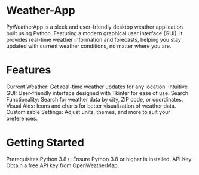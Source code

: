 # Weather-App

PyWeatherApp is a sleek and user-friendly desktop weather application built using Python. Featuring a modern graphical user interface (GUI), it provides real-time weather information and forecasts, helping you stay updated with current weather conditions, no matter where you are.

# Features
Current Weather: Get real-time weather updates for any location.
Intuitive GUI: User-friendly interface designed with Tkinter for ease of use.
Search Functionality: Search for weather data by city, ZIP code, or coordinates.
Visual Aids: Icons and charts for better visualization of weather data.
Customizable Settings: Adjust units, themes, and more to suit your preferences.

# Getting Started
Prerequisites
Python 3.8+: Ensure Python 3.8 or higher is installed.
API Key: Obtain a free API key from OpenWeatherMap.
